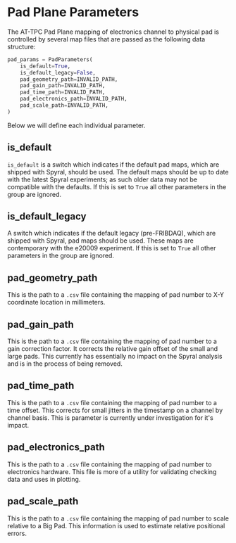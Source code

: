 # Pad Plane Parameters

The AT-TPC Pad Plane mapping of electronics channel to physical pad is controlled by several map files that are passed as the following data structure:

```python
pad_params = PadParameters(
    is_default=True,
    is_default_legacy=False,
    pad_geometry_path=INVALID_PATH,
    pad_gain_path=INVALID_PATH,
    pad_time_path=INVALID_PATH,
    pad_electronics_path=INVALID_PATH,
    pad_scale_path=INVALID_PATH,
)
```

Below we will define each individual parameter.

## is_default

`is_default` is a switch which indicates if the default pad maps, which are shipped with Spyral, should be used. The default maps should be up to date with the latest Spyral experiments; as such older data may not be compatible with the defaults. If this is set to `True` all other parameters in the group are ignored.

## is_default_legacy

A switch which indicates if the default legacy (pre-FRIBDAQ), which are shipped with Spyral, pad maps should be used. These maps are contemporary with the e20009 experiment. If this is set to `True` all other parameters in the group are ignored.

## pad_geometry_path

This is the path to a `.csv` file containing the mapping of pad number to X-Y coordinate location in millimeters.

## pad_gain_path

This is the path to a `.csv` file containing the mapping of pad number to a gain correction factor. It corrects the relative gain offset of the small and large pads. This currently has essentially no impact on the Spyral analysis and is in the process of being removed.

## pad_time_path

This is the path to a `.csv` file containing the mapping of pad number to a time offset. This corrects for small jitters in the timestamp on a channel by channel basis. This is parameter is currently under investigation for it's impact.

## pad_electronics_path

This is the path to a `.csv` file containing the mapping of pad number to electronics hardware. This file is more of a utility for validating checking data and uses in plotting.

## pad_scale_path

This is the path to a `.csv` file containing the mapping of pad number to scale relative to a Big Pad. This information is used to estimate relative positional errors.
